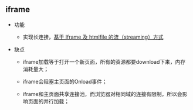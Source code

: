 ## iframe

* 功能

  - 实现长连接，[基于 Iframe 及 htmlfile 的流（streaming）方式](http://www.ibm.com/developerworks/cn/web/wa-lo-comet/#N10101)


* 缺点 

  - iframe加载等于打开一个新页面，所有的资源都要download下来，内存消耗量大；
  
  - iframe会阻塞主页面的Onload事件；

  - iframe和主页面共享连接池，而浏览器对相同域的连接有限制，所以会影响页面的并行加载；